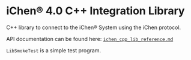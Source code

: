 # iChen® 4.0 C++ Integration Library

C++ library to connect to the iChen&reg; System using the iChen protocol.

API documentation can be found here: [`ichen_cpp_lib_reference.md`](https://github.com/chenhsong/iChen-CppLib/blob/master/doc/ichen_cpp_lib_reference.md)

`LibSmokeTest` is a simple test program.
